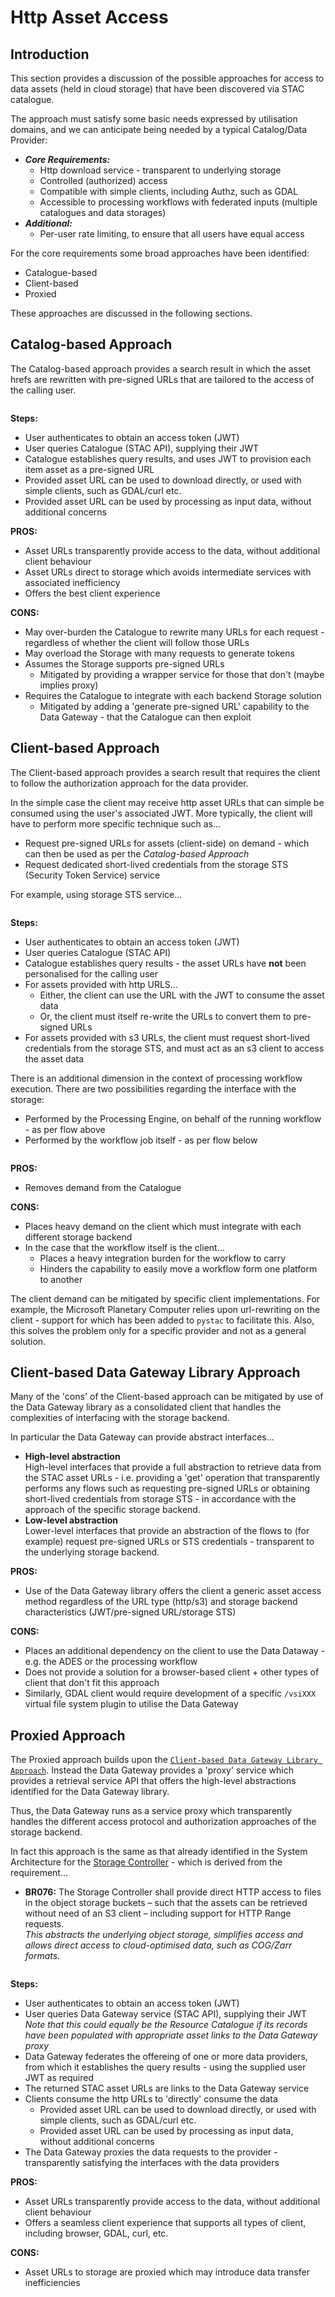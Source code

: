 # Http Asset Access

## Introduction

This section provides a discussion of the possible approaches for access to data assets (held in cloud storage) that have been discovered via STAC catalogue.

The approach must satisfy some basic needs expressed by utilisation domains, and we can anticipate being needed by a typical Catalog/Data Provider:

* **_Core Requirements:_**
    * Http download service - transparent to underlying storage
    * Controlled (authorized) access
    * Compatible with simple clients, including Authz, such as GDAL
    * Accessible to processing workflows with federated inputs (multiple catalogues and data storages)
* **_Additional:_**
    * Per-user rate limiting, to ensure that all users have equal access

For the core requirements some broad approaches have been identified:

* Catalogue-based
* Client-based
* Proxied

These approaches are discussed in the following sections.

## Catalog-based Approach

The Catalog-based approach provides a search result in which the asset hrefs are rewritten with pre-signed URLs that are tailored to the access of the calling user.

```plantuml source="docs/reference-architecture/puml/http-asset-access/catalogue-approach.puml"
```

**Steps:**

* User authenticates to obtain an access token (JWT)
* User queries Catalogue (STAC API), supplying their JWT
* Catalogue establishes query results, and uses JWT to provision each item asset as a pre-signed URL
* Provided asset URL can be used to download directly, or used with simple clients, such as GDAL/curl etc.
* Provided asset URL can be used by processing as input data, without additional concerns

**PROS:**

* Asset URLs transparently provide access to the data, without additional client behaviour
* Asset URLs direct to storage which avoids intermediate services with associated inefficiency
* Offers the best client experience

**CONS:**

* May over-burden the Catalogue to rewrite many URLs for each request - regardless of whether the client will follow those URLs
* May overload the Storage with many requests to generate tokens
* Assumes the Storage supports pre-signed URLs
    * Mitigated by providing a wrapper service for those that don't (maybe implies proxy)
* Requires the Catalogue to integrate with each backend Storage solution
    * Mitigated by adding a 'generate pre-signed URL' capability to the Data Gateway - that the Catalogue can then exploit

## Client-based Approach

The Client-based approach provides a search result that requires the client to follow the authorization approach for the data provider.

In the simple case the client may receive http asset URLs that can simple be consumed using the user's associated JWT. More typically, the client will have to perform more specific technique such as...

* Request pre-signed URLs for assets (client-side) on demand - which can then be used as per the _Catalog-based Approach_
* Request dedicated short-lived credentials from the storage STS (Security Token Service) service

For example, using storage STS service...

```plantuml source="docs/reference-architecture/puml/http-asset-access/client-approach.puml"
```

**Steps:**

* User authenticates to obtain an access token (JWT)
* User queries Catalogue (STAC API)
* Catalogue establishes query results - the asset URLs have **not** been personalised for the calling user
* For assets provided with http URLS...
    * Either, the client can use the URL with the JWT to consume the asset data
    * Or, the client must itself re-write the URLs to convert them to pre-signed URLs
* For assets provided with s3 URLs, the client must request short-lived credentials from the storage STS, and must act as an s3 client to access the asset data

There is an additional dimension in the context of processing workflow execution. There are two possibilities regarding the interface with the storage:

* Performed by the Processing Engine, on behalf of the running workflow - as per flow above
* Performed by the workflow job itself - as per flow below

```plantuml source="docs/reference-architecture/puml/http-asset-access/client-workflow-approach.puml"
```

**PROS:**

* Removes demand from the Catalogue

**CONS:**

* Places heavy demand on the client which must integrate with each different storage backend
* In the case that the workflow itself is the client...
    * Places a heavy integration burden for the workflow to carry
    * Hinders the capability to easily move a workflow form one platform to another

The client demand can be mitigated by specific client implementations. For example, the Microsoft Planetary Computer relies upon url-rewriting on the client - support for which has been added to `pystac` to facilitate this. Also, this solves the problem only for a specific provider and not as a general solution.

## Client-based Data Gateway Library Approach

Many of the 'cons' of the Client-based approach can be mitigated by use of the Data Gateway library as a consolidated client that handles the complexities of interfacing with the storage backend.

In particular the Data Gateway can provide abstract interfaces...

* **High-level abstraction**<br>
  High-level interfaces that provide a full abstraction to retrieve data from the STAC asset URLs - i.e. providing a 'get' operation that transparently performs any flows such as requesting pre-signed URLs or obtaining short-lived credentials from storage STS - in accordance with the approach of the specific storage backend.
* **Low-level abstraction**<br>
  Lower-level interfaces that provide an abstraction of the flows to (for example) request pre-signed URLs or STS credentials - transparent to the underlying storage backend.

**PROS:**

* Use of the Data Gateway library offers the client a generic asset access method regardless of the URL type (http/s3) and storage backend characteristics (JWT/pre-signed URL/storage STS)

**CONS:**

* Places an additional dependency on the client to use the Data Dataway - e.g. the ADES or the processing workflow
* Does not provide a solution for a browser-based client + other types of client that don't fit this approach
* Similarly, GDAL client would require development of a specific `/vsiXXX` virtual file system plugin to utilise the Data Gateway

## Proxied Approach

The Proxied approach builds upon the [`Client-based Data Gateway Library Approach`](#client-based-data-gateway-library-approach). Instead the Data Gateway provides a 'proxy' service which provides a retrieval service API that offers the high-level abstractions identified for the Data Gateway library.

Thus, the Data Gateway runs as a service proxy which transparently handles the different access protocol and authorization approaches of the storage backend.

In fact this approach is the same as that already identified in the System Architecture for the [Storage Controller](https://eoepca.readthedocs.io/projects/architecture/en/latest/reference-architecture/workspace-BB/#storage-controller) - which is derived from the requirement...

* **BR076:** The Storage Controller shall provide direct HTTP access to files in the object storage buckets – such that the assets can be retrieved without need of an S3 client – including support for HTTP Range requests.<br>
_This abstracts the underlying object storage, simplifies access and allows direct access to cloud-optimised data, such as COG/Zarr formats._

```plantuml source="docs/reference-architecture/puml/http-asset-access/proxy-approach.puml"
```

**Steps:**

* User authenticates to obtain an access token (JWT)
* User queries Data Gateway service (STAC API), supplying their JWT<br>
  _Note that this could equally be the Resource Catalogue if its records have been populated with appropriate asset links to the Data Gateway proxy_
* Data Gateway federates the offereing of one or more data providers, from which it establishes the query results - using the supplied user JWT as required
* The returned STAC asset URLs are links to the Data Gateway service
* Clients consume the http URLs to 'directly' consume the data
    * Provided asset URL can be used to download directly, or used with simple clients, such as GDAL/curl etc.
    * Provided asset URL can be used by processing as input data, without additional concerns
* The Data Gateway proxies the data requests to the provider - transparently satisfying the interfaces with the data providers

**PROS:**

* Asset URLs transparently provide access to the data, without additional client behaviour
* Offers a seamless client experience that supports all types of client, including browser, GDAL, curl, etc.

**CONS:**

* Asset URLs to storage are proxied which may introduce data transfer inefficiencies
